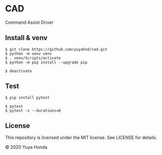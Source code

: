 # CAD
Command Assist Driver

## Install & venv

```
$ git clone https://github.com/yuyahnd/cad.git
$ python -m venv venv
$ . venv/Scripts/activate
$ python -m pip install --upgrade pip
```

```
$ deactivate
```

## Test
```
$ pip install pytest
```

```
$ pytest
$ pytest -v --durations=0
```

## License
This repository is licensed under the MIT license. See LICENSE for details.

&copy; 2020 Yuya Honda
